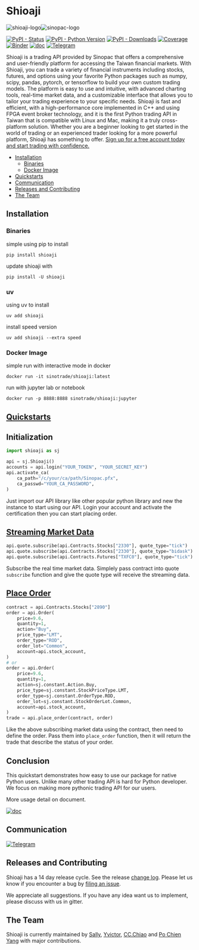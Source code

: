 # Shioaji
![shioaji-logo](https://sinotrade.github.io/images/shioaji-logo-01.png)![sinopac-logo](https://www.sinotrade.com.tw/Images/logo.png)


[![PyPI - Status](https://img.shields.io/pypi/v/shioaji.svg?style=for-the-badge)](https://pypi.org/project/shioaji)
[![PyPI - Python Version](https://img.shields.io/pypi/pyversions/shioaji.svg?style=for-the-badge)]()
[![PyPI - Downloads](https://img.shields.io/pypi/dm/shioaji.svg?style=for-the-badge)](https://pypi.org/project/shioaji)
[![Coverage](https://img.shields.io/badge/coverage%20-99%25-yellowgreen.svg?style=for-the-badge)]()
[![Binder](https://img.shields.io/badge/launch-Tutorial-ff69b4.svg?style=for-the-badge)](https://mybinder.org/v2/gh/Sinotrade/Sinotrade.github.io/master?filepath=tutorial%2Fshioaji_tutorial.ipynb)
[![doc](https://img.shields.io/badge/docs%20-passing-orange.svg?style=for-the-badge)](https://sinotrade.github.io/)
[![Telegram](https://img.shields.io/badge/chat-%20on%20telegram-blue.svg?style=for-the-badge)](https://t.me/joinchat/973EyAQlrfthZTk1)

Shioaji is a trading API provided by Sinopac that offers a comprehensive and user-friendly platform for accessing the Taiwan financial markets. With Shioaji, you can trade a variety of financial instruments including stocks, futures, and options using your favorite Python packages such as numpy, scipy, pandas, pytorch, or tensorflow to build your own custom trading models. The platform is easy to use and intuitive, with advanced charting tools, real-time market data, and a customizable interface that allows you to tailor your trading experience to your specific needs. Shioaji is fast and efficient, with a high-performance core implemented in C++ and using FPGA event broker technology, and it is the first Python trading API in Taiwan that is compatible with Linux and Mac, making it a truly cross-platform solution. Whether you are a beginner looking to get started in the world of trading or an experienced trader looking for a more powerful platform, Shioaji has something to offer. [Sign up for a free account today and start trading with confidence.](https://sinotrade.github.io/tutor/prepare/open_account)


- [Installation](#installation)
    - [Binaries](#binaries)
    - [Docker Image](#docker-image)
- [Quickstarts](#quickstarts)
- [Communication](#communication)
- [Releases and Contributing](#releases-and-contributing)
- [The Team](#the-team)


## Installation
### Binaries
simple using pip to install
```
pip install shioaji
```
update shioaji with 

```
pip install -U shioaji
```

### uv
using uv to install
```
uv add shioaji 
```
install speed version
```
uv add shioaji --extra speed
```

### Docker Image
simple run with interactive mode in docker 
```
docker run -it sinotrade/shioaji:latest
```
run with jupyter lab or notebook 
```
docker run -p 8888:8888 sinotrade/shioaji:jupyter
```


## [Quickstarts](https://sinotrade.github.io/quickstart/)
## Initialization

```python
import shioaji as sj

api = sj.Shioaji()
accounts = api.login("YOUR_TOKEN", "YOUR_SECRET_KEY")
api.activate_ca(
    ca_path="/c/your/ca/path/Sinopac.pfx",
    ca_passwd="YOUR_CA_PASSWORD",
)
```
Just import our API library like other popular python library and new the instance to start using our API. Login your account and activate the certification then you can start placing order.


## [Streaming Market Data](https://sinotrade.github.io/tutor/market_data/streaming/)
```python
api.quote.subscribe(api.Contracts.Stocks["2330"], quote_type="tick")
api.quote.subscribe(api.Contracts.Stocks["2330"], quote_type="bidask")
api.quote.subscribe(api.Contracts.Futures["TXFC0"], quote_type="tick")
```

Subscribe the real time market data. Simplely pass contract into quote `subscribe` function and give the quote type will receive the streaming data.


## [Place Order](https://sinotrade.github.io/tutor/order/Stock/)

```python
contract = api.Contracts.Stocks["2890"]
order = api.Order(
    price=9.6,
    quantity=1,
    action="Buy",
    price_type="LMT",
    order_type="ROD",
    order_lot="Common",
    account=api.stock_account,
)
# or
order = api.Order(
    price=9.6,
    quantity=1,
    action=sj.constant.Action.Buy,
    price_type=sj.constant.StockPriceType.LMT,
    order_type=sj.constant.OrderType.ROD,
    order_lot=sj.constant.StockOrderLot.Common,
    account=api.stock_account,
)
trade = api.place_order(contract, order)
```

Like the above subscribing market data using the contract, then need to define the order. Pass them into `place_order` function, then it will return the trade that describe the status of your order.

## Conclusion
This quickstart demonstrates how easy to use our package for native Python users. Unlike many other trading API is hard for Python developer. We focus on making more pythonic trading API for our users. 

More usage detail on document.

[![doc](https://img.shields.io/badge/docs%20-passing-orange.svg?style=for-the-badge)](https://sinotrade.github.io/)


## Communication
[![Telegram](https://img.shields.io/badge/chat-%20on%20telegram-blue.svg?style=for-the-badge)](https://t.me/joinchat/973EyAQlrfthZTk1)

## Releases and Contributing
Shioaji has a 14 day release cycle. See the release [change log](https://sinotrade.github.io/release/). Please let us know if you encounter a bug by [filing an issue](https://github.com/Sinotrade/Shioaji/issues).

We appreciate all suggestions. If you have any idea want us to implement, please discuss with us in gitter.

## The Team
Shioaji is currently maintained by [Sally](https://github.com/SsallyLin), [Yvictor](https://github.com/Yvictor), [CC.Chiao](https://github.com/luckchiao) and [Po Chien Yang](https://github.com/ypochien) with major contributions.